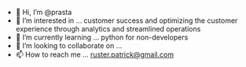 - 👋 Hi, I’m @prasta
- 👀 I’m interested in ... customer success and optimizing the customer experience through analytics and streamlined operations
- 🌱 I’m currently learning ... python for non-developers
- 💞️ I’m looking to collaborate on ... 
- 📫 How to reach me ... ruster.patrick@gmail.com

<!---
prasta/prasta is a ✨ special ✨ repository because its `README.md` (this file) appears on your GitHub profile.
You can click the Preview link to take a look at your changes.
--->
